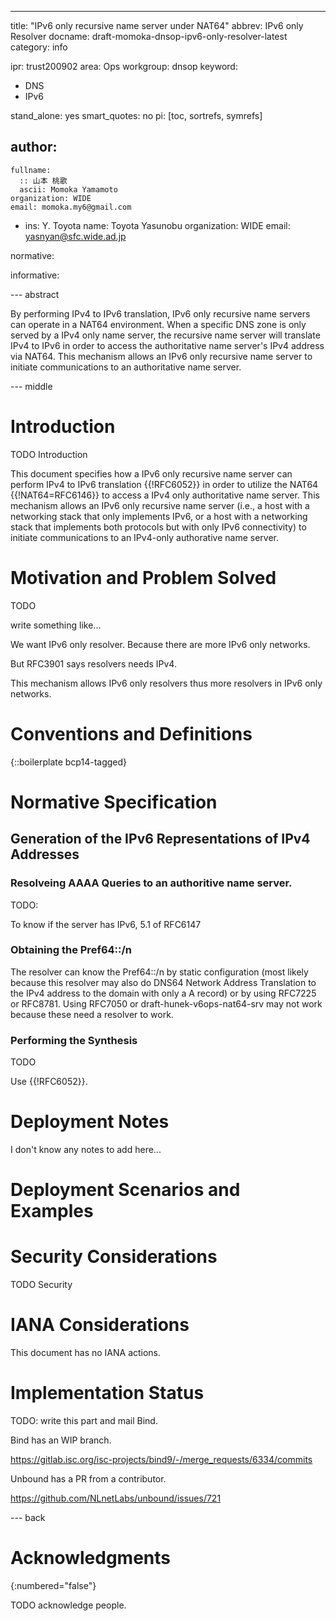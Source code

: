 ---
title: "IPv6 only recursive name server under NAT64"
abbrev: IPv6 only Resolver
docname: draft-momoka-dnsop-ipv6-only-resolver-latest
category: info

ipr: trust200902
area: Ops
workgroup: dnsop
keyword:
  - DNS
  - IPv6

stand_alone: yes
smart_quotes: no
pi: [toc, sortrefs, symrefs]

author:
 -
    fullname:
      :: 山本 桃歌
      ascii: Momoka Yamamoto
    organization: WIDE
    email: momoka.my6@gmail.com

 -
    ins: Y. Toyota
    name: Toyota Yasunobu
    organization: WIDE
    email: yasnyan@sfc.wide.ad.jp


normative:




informative:





--- abstract

By performing IPv4 to IPv6 translation, IPv6 only recursive name servers can operate in a NAT64 environment.
When a specific DNS zone is only served by a IPv4 only name server, the recursive name server will translate IPv4 to IPv6 in order to access the authoritative name server's IPv4 address via NAT64.
This mechanism allows an IPv6 only recursive name server to initiate communications to an authoritative name server.

--- middle

# Introduction

TODO Introduction

This document specifies how a IPv6 only recursive name server can perform IPv4 to IPv6 translation {{!RFC6052}} in order to utilize the NAT64 {{!NAT64=RFC6146}} to access a IPv4 only authoritative name server.
This mechanism allows an IPv6 only recursive name server (i.e., a host with a networking stack that only implements IPv6, or a host with a
networking stack that implements both protocols but with only IPv6
connectivity) to initiate communications to an IPv4-only authorative name server.


# Motivation and Problem Solved
TODO

write something like...

We want IPv6 only resolver. Because there are more IPv6 only networks.

But RFC3901 says resolvers needs IPv4.

This mechanism allows IPv6 only resolvers thus more resolvers in IPv6 only networks.

# Conventions and Definitions

{::boilerplate bcp14-tagged}

# Normative Specification

## Generation of the IPv6 Representations of IPv4 Addresses


### Resolveing AAAA Queries to an authoritive name server.
TODO:

To know  if the server has IPv6, 5.1 of RFC6147

### Obtaining the Pref64::/n
The resolver can know the Pref64::/n by static configuration
(most likely because this resolver may also do DNS64 Network Address Translation to the IPv4 address to the domain with only a A record)
or by using RFC7225 or RFC8781.
Using RFC7050 or draft-hunek-v6ops-nat64-srv may not work because these need a resolver to work.


### Performing the Synthesis
TODO

Use {{!RFC6052}}.


# Deployment Notes
I don't know any notes to add here...


# Deployment Scenarios and Examples


# Security Considerations

TODO Security


# IANA Considerations

This document has no IANA actions.

# Implementation Status
TODO: write this part and mail Bind.

Bind has an WIP branch.

https://gitlab.isc.org/isc-projects/bind9/-/merge_requests/6334/commits

Unbound has a PR from a contributor.


https://github.com/NLnetLabs/unbound/issues/721

--- back

# Acknowledgments
{:numbered="false"}

TODO acknowledge people.
